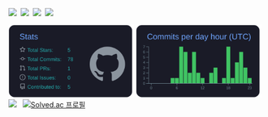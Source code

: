 <p>
  <img height="50" src="https://camo.githubusercontent.com/3913c59c7057f9c9a7f79d63c9753930e69790c8f90fbb375a78686e96165d29/68747470733a2f2f6564656e742e6769746875622e696f2f537570657254696e7949636f6e732f696d616765732f7376672f76697375616c73747564696f636f64652e737667">&nbsp;
  <img height="50" src="https://cdn2.iconfinder.com/data/icons/social-icon-3/512/social_style_3_html5-512.png">&nbsp;
  <img height="50" src="https://cdn2.iconfinder.com/data/icons/social-icon-3/512/social_style_3_css3-512.png">&nbsp;
  <img height="50" src="https://camo.githubusercontent.com/9496882abd182958bcea4238ab44f7eb8928d7a4144c150f18f6c55ceb9b4490/68747470733a2f2f6564656e742e6769746875622e696f2f537570657254696e7949636f6e732f696d616765732f7376672f6a6176617363726970742e737667">&nbsp;
  <!--<img height="50" src="https://camo.githubusercontent.com/98ce3f27aec475c03ad0441a7d4092f6b956814c7adc7f0049689dccedb82f1d/68747470733a2f2f6564656e742e6769746875622e696f2f537570657254696e7949636f6e732f696d616765732f7376672f72656163742e737667">&nbsp;
  <img height="51" src="http://iconsetc.com/icons-watermarks/flat-rounded-square-white-on-green-gradient/raphael/raphael_node-js/raphael_node-js_flat-rounded-square-white-on-green-gradient_512x512.png">&nbsp;-->
</p>
<div float="left">
<a>
  <img src="https://raw.githubusercontent.com/yhuj79/yhuj79/main/profile-summary-card-output/github_dark/3-stats.svg" width=49%/>
</a>
  <img src="https://raw.githubusercontent.com/yhuj79/yhuj79/main/profile-summary-card-output/github_dark/4-productive-time.svg" width=49%/>
</a>
</div>
<div float="left">
<a>
  <img src="https://github-readme-stats.vercel.app/api/top-langs/?username=yhuj79&hide_border=true&border_radius=13&langs_count=6&layout=compact&theme=tokyonight" width=48.5%/>
</a>&nbsp;
<a href="https://solved.ac/yhuj79">
  <img src="http://mazassumnida.wtf/api/v2/generate_badge?boj=yhuj79" alt="Solved.ac 프로필" width=48%/>
</a>
</div>
